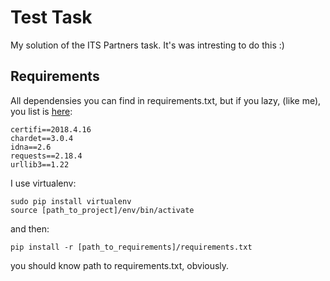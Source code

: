 # Test Task

My solution of the ITS Partners task. It's was intresting to do this :)

## Requirements

All dependensies you can find in requirements.txt, but if you lazy, (like me), you list is [here](https://github.com/Kung-Fu-Stalin/test-task/blob/master/requirements.txt):
```
certifi==2018.4.16
chardet==3.0.4
idna==2.6
requests==2.18.4
urllib3==1.22
```
I use virtualenv:
```
sudo pip install virtualenv
source [path_to_project]/env/bin/activate
```
and then:
```
pip install -r [path_to_requirements]/requirements.txt
```
you should know path to requirements.txt, obviously.
